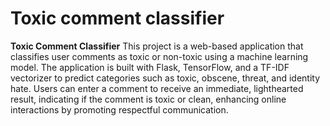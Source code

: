 # Toxic comment classifier
 **Toxic Comment Classifier**   This project is a web-based application that classifies user comments as toxic or non-toxic using a machine learning model. The application is built with Flask, TensorFlow, and a TF-IDF vectorizer to predict categories such as toxic, obscene, threat, and identity hate. Users can enter a comment to receive an immediate, lighthearted result, indicating if the comment is toxic or clean, enhancing online interactions by promoting respectful communication.
